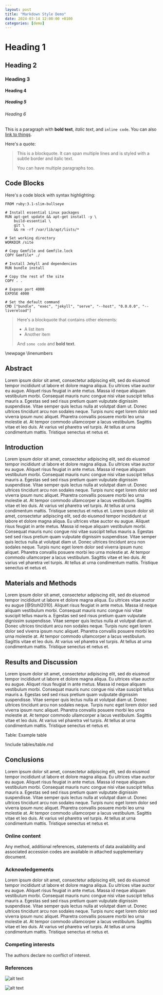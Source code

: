 ```yaml
---
layout: post
title: "Markdown Style Demo"
date: 2024-03-14 12:00:00 +0100
categories: [demo]
---
```


# Heading 1
## Heading 2
### Heading 3
#### Heading 4
##### Heading 5
###### Heading 6

This is a paragraph with **bold text**, *italic text*, and `inline code`. You can also [link to things](https://example.com).

Here's a quote:

> This is a blockquote. It can span multiple lines and is styled with a subtle border and italic text.
> 
> You can have multiple paragraphs too.

## Code Blocks

Here's a code block with syntax highlighting: 

```docker
FROM ruby:3.1-slim-bullseye

# Install essential Linux packages
RUN apt-get update && apt-get install -y \
    build-essential \
    git \
    && rm -rf /var/lib/apt/lists/*

# Set working directory
WORKDIR /site

# Copy Gemfile and Gemfile.lock
COPY Gemfile* ./

# Install Jekyll and dependencies
RUN bundle install

# Copy the rest of the site
COPY . .

# Expose port 4000
EXPOSE 4000

# Set the default command
CMD ["bundle", "exec", "jekyll", "serve", "--host", "0.0.0.0", "--livereload"] 
```

> Here's a blockquote that contains other elements:
> 
> - A list item
> - Another item
> 
> And `some code` and **bold text**.



\newpage
\linenumbers

## Abstract

Lorem ipsum dolor sit amet, consectetur adipiscing elit, sed do eiusmod tempor incididunt ut labore et dolore magna aliqua. Eu ultrices vitae auctor eu augue. Aliquet risus feugiat in ante metus. Massa id neque aliquam vestibulum morbi. Consequat mauris nunc congue nisi vitae suscipit tellus mauris a. Egestas sed sed risus pretium quam vulputate dignissim suspendisse. Vitae semper quis lectus nulla at volutpat diam ut. Donec ultrices tincidunt arcu non sodales neque. Turpis nunc eget lorem dolor sed viverra ipsum nunc aliquet. Pharetra convallis posuere morbi leo urna molestie at. At tempor commodo ullamcorper a lacus vestibulum. Sagittis vitae et leo duis. At varius vel pharetra vel turpis. At tellus at urna condimentum mattis. Tristique senectus et netus et.

## Introduction

Lorem ipsum dolor sit amet, consectetur adipiscing elit, sed do eiusmod tempor incididunt ut labore et dolore magna aliqua. Eu ultrices vitae auctor eu augue. Aliquet risus feugiat in ante metus. Massa id neque aliquam vestibulum morbi. Consequat mauris nunc congue nisi vitae suscipit tellus mauris a. Egestas sed sed risus pretium quam vulputate dignissim suspendisse. Vitae semper quis lectus nulla at volutpat diam ut. Donec ultrices tincidunt arcu non sodales neque. Turpis nunc eget lorem dolor sed viverra ipsum nunc aliquet. Pharetra convallis posuere morbi leo urna molestie at. At tempor commodo ullamcorper a lacus vestibulum. Sagittis vitae et leo duis. At varius vel pharetra vel turpis. At tellus at urna condimentum mattis. Tristique senectus et netus et.
Lorem ipsum dolor sit amet, consectetur adipiscing elit, sed do eiusmod tempor incididunt ut labore et dolore magna aliqua. Eu ultrices vitae auctor eu augue. Aliquet risus feugiat in ante metus. Massa id neque aliquam vestibulum morbi. Consequat mauris nunc congue nisi vitae suscipit tellus mauris a. Egestas sed sed risus pretium quam vulputate dignissim suspendisse. Vitae semper quis lectus nulla at volutpat diam ut. Donec ultrices tincidunt arcu non sodales neque. Turpis nunc eget lorem dolor sed viverra ipsum nunc aliquet. Pharetra convallis posuere morbi leo urna molestie at. At tempor commodo ullamcorper a lacus vestibulum. Sagittis vitae et leo duis. At varius vel pharetra vel turpis. At tellus at urna condimentum mattis. Tristique senectus et netus et.


## Materials and Methods

Lorem ipsum dolor sit amet, consectetur adipiscing elit, sed do eiusmod tempor incididunt ut labore et dolore magna aliqua. Eu ultrices vitae auctor eu augue [@Stohl2010]. Aliquet risus feugiat in ante metus. Massa id neque aliquam vestibulum morbi. Consequat mauris nunc congue nisi vitae suscipit tellus mauris a. Egestas sed sed risus pretium quam vulputate dignissim suspendisse. Vitae semper quis lectus nulla at volutpat diam ut. Donec ultrices tincidunt arcu non sodales neque. Turpis nunc eget lorem dolor sed viverra ipsum nunc aliquet. Pharetra convallis posuere morbi leo urna molestie at. At tempor commodo ullamcorper a lacus vestibulum. Sagittis vitae et leo duis. At varius vel pharetra vel turpis. At tellus at urna condimentum mattis. Tristique senectus et netus et.

## Results and Discussion

Lorem ipsum dolor sit amet, consectetur adipiscing elit, sed do eiusmod tempor incididunt ut labore et dolore magna aliqua. Eu ultrices vitae auctor eu augue. Aliquet risus feugiat in ante metus. Massa id neque aliquam vestibulum morbi. Consequat mauris nunc congue nisi vitae suscipit tellus mauris a. Egestas sed sed risus pretium quam vulputate dignissim suspendisse. Vitae semper quis lectus nulla at volutpat diam ut. Donec ultrices tincidunt arcu non sodales neque. Turpis nunc eget lorem dolor sed viverra ipsum nunc aliquet. Pharetra convallis posuere morbi leo urna molestie at. At tempor commodo ullamcorper a lacus vestibulum. Sagittis vitae et leo duis. At varius vel pharetra vel turpis. At tellus at urna condimentum mattis. Tristique senectus et netus et.

Table: Example table

!include tables/table.md

## Conclusions

Lorem ipsum dolor sit amet, consectetur adipiscing elit, sed do eiusmod tempor incididunt ut labore et dolore magna aliqua. Eu ultrices vitae auctor eu augue. Aliquet risus feugiat in ante metus. Massa id neque aliquam vestibulum morbi. Consequat mauris nunc congue nisi vitae suscipit tellus mauris a. Egestas sed sed risus pretium quam vulputate dignissim suspendisse. Vitae semper quis lectus nulla at volutpat diam ut. Donec ultrices tincidunt arcu non sodales neque. Turpis nunc eget lorem dolor sed viverra ipsum nunc aliquet. Pharetra convallis posuere morbi leo urna molestie at. At tempor commodo ullamcorper a lacus vestibulum. Sagittis vitae et leo duis. At varius vel pharetra vel turpis. At tellus at urna condimentum mattis. Tristique senectus et netus et.

### Online content

Any method, additional references, statements of data availability and associated accession codes are available in attached supplementary document.

### Acknowledgements

Lorem ipsum dolor sit amet, consectetur adipiscing elit, sed do eiusmod tempor incididunt ut labore et dolore magna aliqua. Eu ultrices vitae auctor eu augue. Aliquet risus feugiat in ante metus. Massa id neque aliquam vestibulum morbi. Consequat mauris nunc congue nisi vitae suscipit tellus mauris a. Egestas sed sed risus pretium quam vulputate dignissim suspendisse. Vitae semper quis lectus nulla at volutpat diam ut. Donec ultrices tincidunt arcu non sodales neque. Turpis nunc eget lorem dolor sed viverra ipsum nunc aliquet. Pharetra convallis posuere morbi leo urna molestie at. At tempor commodo ullamcorper a lacus vestibulum. Sagittis vitae et leo duis. At varius vel pharetra vel turpis. At tellus at urna condimentum mattis. Tristique senectus et netus et.

### Competing interests

The authors declare no conflict of interest.

### References

![alt text](https://cdn-imgix.headout.com/tour/7064/TOUR-IMAGE/b2c74200-8da7-439a-95b6-9cad1aa18742-4445-dubai-img-worlds-of-adventure-tickets-02.jpeg?auto=format&w=780&h=384&q=90&fit=crop&ar=16%3A10)

![alt text](https://dubaitickets.tours/wp-content/uploads/2023/03/img-worlds-of-adventure-dubai-ticket-9.jpg)